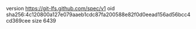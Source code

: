 version https://git-lfs.github.com/spec/v1
oid sha256:4c120800a127e079aaeb1cdc87fa200588e82f0d0eead156ad56bcc4cd369cee
size 6439
